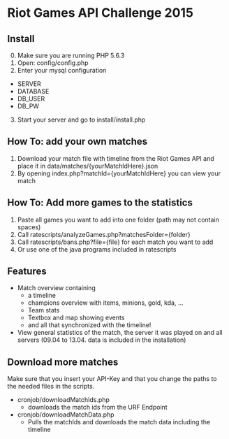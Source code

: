 # Riot Games API Challenge 2015
## Install
0. Make sure you are running PHP 5.6.3
1. Open: config/config.php
2. Enter your mysql configuration
  - SERVER
  - DATABASE
  - DB\_USER
  - DB\_PW 
3. Start your server and go to install/install.php

## How To: add your own matches
1. Download your match file with timeline from the Riot Games API and place it in data/matches/{yourMatchIdHere}.json
2. By opening index.php?matchId={yourMatchIdHere} you can view your match

## How To: Add more games to the statistics
1. Paste all games you want to add into one folder (path may not contain spaces)
2. Call ratescripts/analyzeGames.php?matchesFolder={folder}
3. Call ratescripts/bans.php?file={file} for each match you want to add
4. Or use one of the java programs included in ratescripts

## Features
 - Match overview containing
   - a timeline
   -  champions overview with items, minions, gold, kda, ...
   -  Team stats
   -  Textbox and map showing events
   -  and all that synchronized with the timeline!
 - View general statistics of the match, the server it was played on and all servers (09.04 to 13.04. data is included in the installation)
 
## Download more matches
Make sure that you insert your API-Key and that you change the paths to the needed files in the scripts.
 - cronjob/downloadMatchIds.php
   - downloads the match ids from the URF Endpoint
 - cronjob/downloadMatchData.php
   - Pulls the matchIds and downloads the match data including the timeline
